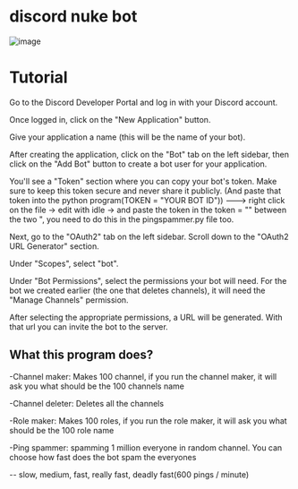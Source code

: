 # discord nuke bot
![image](https://github.com/Batyoaron/dcnukebot/assets/111697446/759eb5a9-84d3-4998-a369-220e2db28614)

# Tutorial

Go to the Discord Developer Portal and log in with your Discord account.

Once logged in, click on the "New Application" button.

Give your application a name (this will be the name of your bot).

After creating the application, click on the "Bot" tab on the left sidebar, then click on the "Add Bot" button to create a bot user for your application.

You'll see a "Token" section where you can copy your bot's token. Make sure to keep this token secure and never share it publicly. (And paste that token into the python program(TOKEN = "YOUR BOT ID")) ---> right click on the file -> edit with idle -> and paste the token in the token = "" between the two ", you need to do this in the pingspammer.py file too.

Next, go to the "OAuth2" tab on the left sidebar. Scroll down to the "OAuth2 URL Generator" section.

Under "Scopes", select "bot".

Under "Bot Permissions", select the permissions your bot will need. For the bot we created earlier (the one that deletes channels), it will need the "Manage Channels" permission.

After selecting the appropriate permissions, a URL will be generated. With that url you can invite the bot to the server.


## What this program does?

-Channel maker: Makes 100 channel, if you run the channel maker, it will ask you what should be the 100 channels name

-Channel deleter: Deletes all the channels

-Role maker: Makes 100 roles, if you run the role maker, it will ask you what should be the 100 role name

-Ping spammer: spamming 1 million everyone in random channel. You can choose how fast does the bot spam the everyones

-- slow, medium, fast, really fast, deadly fast(600 pings / minute)
